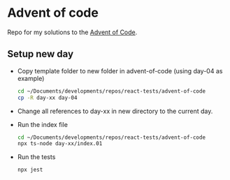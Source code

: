 # Advent of code

Repo for my solutions to the [Advent of Code](https://adventofcode.com/2023/).

## Setup new day

* Copy template folder to new folder in advent-of-code (using day-04 as example)

    ```bash
    cd ~/Documents/developments/repos/react-tests/advent-of-code
    cp -R day-xx day-04
    ```

* Change all references to day-xx in new directory to the current day.

* Run the index file

    ```bash
    cd ~/Documents/developments/repos/react-tests/advent-of-code
    npx ts-node day-xx/index.01
    ```

* Run the tests

    ```bash
    npx jest
    ```
